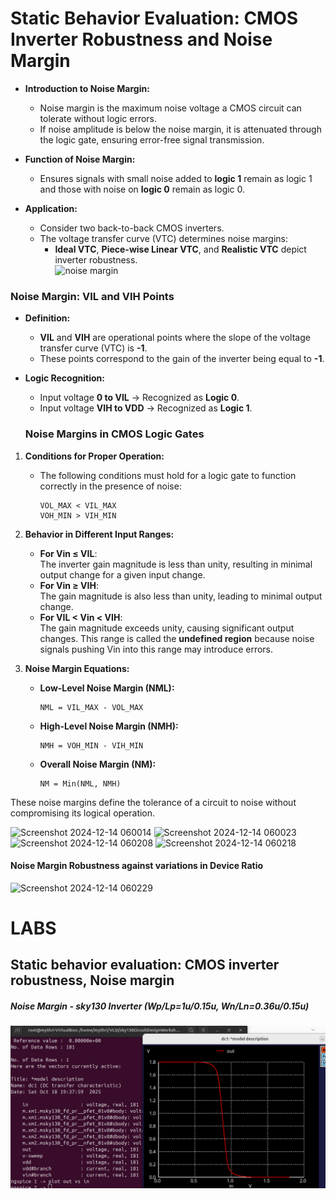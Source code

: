 # **Static Behavior Evaluation: CMOS Inverter Robustness and Noise Margin**

- **Introduction to Noise Margin:**  
  - Noise margin is the maximum noise voltage a CMOS circuit can tolerate without logic errors.  
  - If noise amplitude is below the noise margin, it is attenuated through the logic gate, ensuring error-free signal transmission.  

- **Function of Noise Margin:**  
  - Ensures signals with small noise added to **logic 1** remain as logic 1 and those with noise on **logic 0** remain as logic 0.  

- **Application:**  
  - Consider two back-to-back CMOS inverters.  
  - The voltage transfer curve (VTC) determines noise margins:  
    - **Ideal VTC**, **Piece-wise Linear VTC**, and **Realistic VTC** depict inverter robustness.  
![noise margin](https://github.com/user-attachments/assets/a33b8aeb-ae0d-43d9-ae48-7def565b38a7)
### **Noise Margin: VIL and VIH Points**

- **Definition:**  
  - **VIL** and **VIH** are operational points where the slope of the voltage transfer curve (VTC) is **-1**.  
  - These points correspond to the gain of the inverter being equal to **-1**.  

- **Logic Recognition:**  
  - Input voltage **0 to VIL** → Recognized as **Logic 0**.  
  - Input voltage **VIH to VDD** → Recognized as **Logic 1**.
   ### **Noise Margins in CMOS Logic Gates**

1. **Conditions for Proper Operation:**  
   - The following conditions must hold for a logic gate to function correctly in the presence of noise:  
     ```
     VOL_MAX < VIL_MAX  
     VOH_MIN > VIH_MIN  
     ```  

2. **Behavior in Different Input Ranges:**  
   - **For Vin ≤ VIL**:  
     The inverter gain magnitude is less than unity, resulting in minimal output change for a given input change.  
   - **For Vin ≥ VIH**:  
     The gain magnitude is also less than unity, leading to minimal output change.  
   - **For VIL < Vin < VIH**:  
     The gain magnitude exceeds unity, causing significant output changes. This range is called the **undefined region** because noise signals pushing Vin into this range may introduce errors.  

3. **Noise Margin Equations:**  
   - **Low-Level Noise Margin (NML):**  
     ```
     NML = VIL_MAX - VOL_MAX  
     ```  
   - **High-Level Noise Margin (NMH):**  
     ```
     NMH = VOH_MIN - VIH_MIN  
     ```  
   - **Overall Noise Margin (NM):**  
     ```
     NM = Min(NML, NMH)  
     ```  

These noise margins define the tolerance of a circuit to noise without compromising its logical operation.

![Screenshot 2024-12-14 060014](https://github.com/user-attachments/assets/c000fdd5-613a-4435-a50e-697833e020a4)
![Screenshot 2024-12-14 060023](https://github.com/user-attachments/assets/69f1635b-f6bc-428a-877b-3e92cbf11983)
![Screenshot 2024-12-14 060208](https://github.com/user-attachments/assets/ae231e3a-e15e-49b4-b89f-2d50b83efc30)
![Screenshot 2024-12-14 060218](https://github.com/user-attachments/assets/dfebc541-b16c-42b3-9528-5eb521356c7a)
#### Noise Margin Robustness against variations in Device Ratio
![Screenshot 2024-12-14 060229](https://github.com/user-attachments/assets/640897da-ade6-4ecf-a3fd-cf4d7bfceb05)
# LABS
##  Static behavior evaluation: CMOS inverter robustness, Noise margin
##### Noise Margin - sky130 Inverter (Wp/Lp=1u/0.15u, Wn/Ln=0.36u/0.15u)

 ![img alt](https://github.com/mythribijwar/RISC-V-chip-tapeout/blob/6a22fe6834c95c580014fd5480c5ae862d767d29/week4/day4/pic/Screenshot%20from%202025-10-18%2019-38-54.png)
